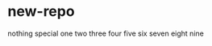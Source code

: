 # new-repo
nothing special
 one 
  two 
   three 
   four
   five
   six
   seven
   eight 
   nine
   
